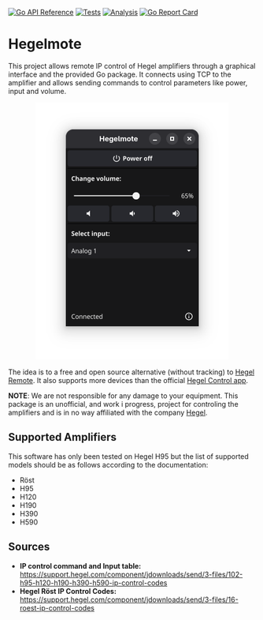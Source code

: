 [![Go API Reference](https://img.shields.io/badge/go-documentation-blue.svg?style=flat)](https://pkg.go.dev/github.com/Jacalz/hegelmote)
[![Tests](https://github.com/Jacalz/hegelmote/actions/workflows/tests.yml/badge.svg)](https://github.com/Jacalz/hegelmote/actions/workflows/tests.yml)
[![Analysis](https://github.com/Jacalz/hegelmote/actions/workflows/analysis.yml/badge.svg)](https://github.com/Jacalz/hegelmote/actions/workflows/analysis.yml)
[![Go Report Card](https://goreportcard.com/badge/github.com/Jacalz/hegelmote)](https://goreportcard.com/report/github.com/Jacalz/hegelmote)
# Hegelmote

This project allows remote IP control of Hegel amplifiers through a graphical interface and the provided Go package. It connects using TCP to the amplifier and allows sending commands to control parameters like power, input and volume.

<p align="center">
  <img src="assets/img/gui-connected-turned-on.png" />
</p>

The idea is to a free and open source alternative (without tracking) to [Hegel Remote](https://apps.apple.com/ca/app/hegel-remote/id1562489978). It also supports more devices than the official [Hegel Control app](https://support.hegel.com/product-articles/hegel-setup-app).

**NOTE**: We are not responsible for any damage to your equipment. This package is an unofficial, and work i progress, project for controling the amplifiers and is in no way affiliated with the company [Hegel](https://www.hegel.com/en/).

## Supported Amplifiers

This software has only been tested on Hegel H95 but the list of supported models should be as follows according to the documentation:

- Röst
- H95
- H120
- H190
- H390
- H590

## Sources
- **IP control command and Input table:** https://support.hegel.com/component/jdownloads/send/3-files/102-h95-h120-h190-h390-h590-ip-control-codes
- **Hegel Röst IP Control Codes:** https://support.hegel.com/component/jdownloads/send/3-files/16-roest-ip-control-codes
